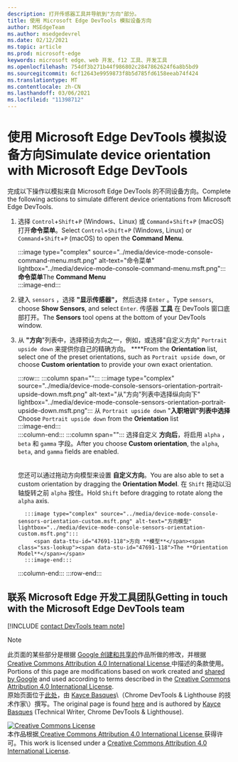 ```yaml
---
description: 打开传感器工具并导航到"方向"部分。
title: 使用 Microsoft Edge DevTools 模拟设备方向
author: MSEdgeTeam
ms.author: msedgedevrel
ms.date: 02/12/2021
ms.topic: article
ms.prod: microsoft-edge
keywords: microsoft edge、web 开发、f12 工具、开发工具
ms.openlocfilehash: 754df3b271b44f986802c2847862624f6a8b5bd9
ms.sourcegitcommit: 6cf12643e9959873f8b5d785fd6158eeab74f424
ms.translationtype: MT
ms.contentlocale: zh-CN
ms.lasthandoff: 03/06/2021
ms.locfileid: "11398712"
---
```

<!-- Copyright Kayce Basques 

   Licensed under the Apache License, Version 2.0 (the "License");
   you may not use this file except in compliance with the License.
   You may obtain a copy of the License at

       https://www.apache.org/licenses/LICENSE-2.0

   Unless required by applicable law or agreed to in writing, software
   distributed under the License is distributed on an "AS IS" BASIS,
   WITHOUT WARRANTIES OR CONDITIONS OF ANY KIND, either express or implied.
   See the License for the specific language governing permissions and
   limitations under the License.  -->

# <a name="simulate-device-orientation-with-microsoft-edge-devtools"></a><span data-ttu-id="47691-104">使用 Microsoft Edge DevTools 模拟设备方向</span><span class="sxs-lookup"><span data-stu-id="47691-104">Simulate device orientation with Microsoft Edge DevTools</span></span>  

<span data-ttu-id="47691-105">完成以下操作以模拟来自 Microsoft Edge DevTools 的不同设备方向。</span><span class="sxs-lookup"><span data-stu-id="47691-105">Complete the following actions to simulate different device orientations from Microsoft Edge DevTools.</span></span>  

<!--todo: update device orientation section when available -->  

1.  <span data-ttu-id="47691-106">选择 `Control`+`Shift`+`P` \(Windows、Linux\) 或 `Command`+`Shift`+`P` \(macOS\) 打开**命令菜单**。</span><span class="sxs-lookup"><span data-stu-id="47691-106">Select `Control`+`Shift`+`P` \(Windows, Linux\) or `Command`+`Shift`+`P` \(macOS\) to open the **Command Menu**.</span></span>  
    
    :::image type="complex" source="../media/device-mode-console-command-menu.msft.png" alt-text="命令菜单" lightbox="../media/device-mode-console-command-menu.msft.png":::
       <span data-ttu-id="47691-108">**命令菜单**</span><span class="sxs-lookup"><span data-stu-id="47691-108">The **Command Menu**</span></span>  
    :::image-end:::  
    
1.  <span data-ttu-id="47691-109">键入 `sensors` ，选择 **"显示传感器"，** 然后选择 `Enter` 。</span><span class="sxs-lookup"><span data-stu-id="47691-109">Type `sensors`, choose **Show Sensors**, and select `Enter`.</span></span>  <span data-ttu-id="47691-110">传感器 **工具** 在 DevTools 窗口底部打开。</span><span class="sxs-lookup"><span data-stu-id="47691-110">The **Sensors** tool opens at the bottom of your DevTools window.</span></span>  
1.  <span data-ttu-id="47691-111">从 **"方向**"列表中，选择预设方向之一，例如，或选择"自定义方向" `Portrait upside down` 来提供你自己的精确方向。 \*\*\*\*</span><span class="sxs-lookup"><span data-stu-id="47691-111">From the **Orientation** list, select one of the preset orientations, such as `Portrait upside down`, or choose **Custom orientation** to provide your own exact orientation.</span></span>  
    
    :::row:::
       :::column span="":::
          :::image type="complex" source="../media/device-mode-console-sensors-orientation-portrait-upside-down.msft.png" alt-text="从"方向"列表中选择纵向向下" lightbox="../media/device-mode-console-sensors-orientation-portrait-upside-down.msft.png":::
             <span data-ttu-id="47691-113">从 `Portrait upside down` "**入职培训"列表中选择**</span><span class="sxs-lookup"><span data-stu-id="47691-113">Choose `Portrait upside down` from the **Orientation** list</span></span>  
          :::image-end:::  
       :::column-end:::
       :::column span="":::
          <span data-ttu-id="47691-114">选择自定义 **方向后**，将启用 `alpha` ， `beta` 和 `gamma` 字段。</span><span class="sxs-lookup"><span data-stu-id="47691-114">After you choose **Custom orientation**, the `alpha`, `beta`, and `gamma` fields are enabled.</span></span>  
          <!--To understand how each axis works, navigate to [Alpha][alpha], [Beta][beta], and [Gamma][gamma].  -->  
          <!--todo: update links to alpha, beta, and gamma section when available -->  
          <span data-ttu-id="47691-115">您还可以通过拖动方向模型来设置 **自定义方向**。</span><span class="sxs-lookup"><span data-stu-id="47691-115">You are also able to set a custom orientation by dragging the **Orientation Model**.</span></span>  <span data-ttu-id="47691-116">在 `Shift` 拖动以沿轴旋转之前 `alpha` 按住。</span><span class="sxs-lookup"><span data-stu-id="47691-116">Hold `Shift` before dragging to rotate along the `alpha` axis.</span></span>  
          
          :::image type="complex" source="../media/device-mode-console-sensors-orientation-custom.msft.png" alt-text="方向模型" lightbox="../media/device-mode-console-sensors-orientation-custom.msft.png":::
             <span data-ttu-id="47691-118">方向 **模型**</span><span class="sxs-lookup"><span data-stu-id="47691-118">The **Orientation Model**</span></span>  
          :::image-end:::  
       :::column-end:::
    :::row-end:::
    
## <a name="getting-in-touch-with-the-microsoft-edge-devtools-team"></a><span data-ttu-id="47691-119">联系 Microsoft Edge 开发工具团队</span><span class="sxs-lookup"><span data-stu-id="47691-119">Getting in touch with the Microsoft Edge DevTools team</span></span>  

[!INCLUDE [contact DevTools team note](../includes/contact-devtools-team-note.md)]  

<!-- links -->  

<!--[WebFundamentasNativeHardwareDeviceOrientationIndex]: /web/fundamentals/native-hardware/device-orientation/index "Device Orientation & Motion"  -->  
<!--[WebFundamentasNativeHardwareDeviceOrientationIndexAlpha]: /web/fundamentals/native-hardware/device-orientation/index#alpha "Alpha - Device Orientation & Motion"  -->  
<!--[WebFundamentasNativeHardwareDeviceOrientationIndexBeta]: /web/fundamentals/native-hardware/device-orientation/index#beta "Beta - Device Orientation & Motion"  -->  
<!--[WebFundamentasNativeHardwareDeviceOrientationIndexGamma]: /web/fundamentals/native-hardware/device-orientation/index#gamma "Gamma - Device Orientation & Motion"  -->  

> [!NOTE]
> <span data-ttu-id="47691-120">此页面的某些部分是根据 [Google 创建和共享的][GoogleSitePolicies]作品所做的修改，并根据[ Creative Commons Attribution 4.0 International License ][CCA4IL]中描述的条款使用。</span><span class="sxs-lookup"><span data-stu-id="47691-120">Portions of this page are modifications based on work created and [shared by Google][GoogleSitePolicies] and used according to terms described in the [Creative Commons Attribution 4.0 International License][CCA4IL].</span></span>  
> <span data-ttu-id="47691-121">原始页面位于[此处](https://developers.google.com/web/tools/chrome-devtools/device-mode/orientation)，由 [Kayce Basques][KayceBasques]\（Chrome DevTools \& Lighthouse 的技术作家\）撰写。</span><span class="sxs-lookup"><span data-stu-id="47691-121">The original page is found [here](https://developers.google.com/web/tools/chrome-devtools/device-mode/orientation) and is authored by [Kayce Basques][KayceBasques] \(Technical Writer, Chrome DevTools \& Lighthouse\).</span></span>  

[![Creative Commons License][CCby4Image]][CCA4IL]  
<span data-ttu-id="47691-123">本作品根据[ Creative Commons Attribution 4.0 International License ][CCA4IL]获得许可。</span><span class="sxs-lookup"><span data-stu-id="47691-123">This work is licensed under a [Creative Commons Attribution 4.0 International License][CCA4IL].</span></span>  

[CCA4IL]: https://creativecommons.org/licenses/by/4.0  
[CCby4Image]: https://i.creativecommons.org/l/by/4.0/88x31.png  
[GoogleSitePolicies]: https://developers.google.com/terms/site-policies  
[KayceBasques]: https://developers.google.com/web/resources/contributors/kaycebasques  
